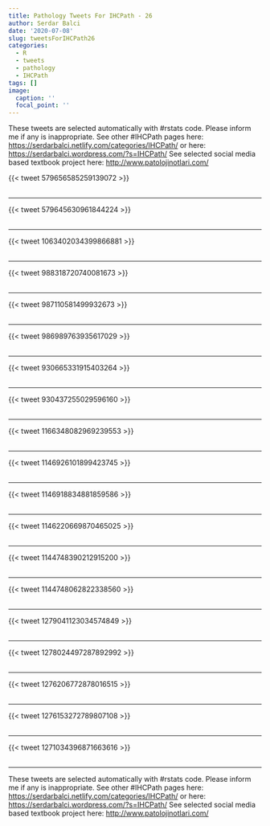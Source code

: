 ```yaml
---
title: Pathology Tweets For IHCPath - 26
author: Serdar Balci
date: '2020-07-08'
slug: tweetsForIHCPath26
categories:
  - R
  - tweets
  - pathology
  - IHCPath
tags: []
image:
  caption: ''
  focal_point: ''
---
```



These tweets are selected automatically with #rstats code. Please inform me if any is inappropriate.
See other #IHCPath pages here: https://serdarbalci.netlify.com/categories/IHCPath/  or here: https://serdarbalci.wordpress.com/?s=IHCPath/ 
See selected social media based textbook project here: http://www.patolojinotlari.com/

{{< tweet 579656585259139072 >}}
<br>
<br>
<hr>
{{< tweet 579645630961844224 >}}
<br>
<br>
<hr>
{{< tweet 1063402034399866881 >}}
<br>
<br>
<hr>
{{< tweet 988318720740081673 >}}
<br>
<br>
<hr>
{{< tweet 987110581499932673 >}}
<br>
<br>
<hr>
{{< tweet 986989763935617029 >}}
<br>
<br>
<hr>
{{< tweet 930665331915403264 >}}
<br>
<br>
<hr>
{{< tweet 930437255029596160 >}}
<br>
<br>
<hr>
{{< tweet 1166348082969239553 >}}
<br>
<br>
<hr>
{{< tweet 1146926101899423745 >}}
<br>
<br>
<hr>
{{< tweet 1146918834881859586 >}}
<br>
<br>
<hr>
{{< tweet 1146220669870465025 >}}
<br>
<br>
<hr>
{{< tweet 1144748390212915200 >}}
<br>
<br>
<hr>
{{< tweet 1144748062822338560 >}}
<br>
<br>
<hr>
{{< tweet 1279041123034574849 >}}
<br>
<br>
<hr>
{{< tweet 1278024497287892992 >}}
<br>
<br>
<hr>
{{< tweet 1276206772878016515 >}}
<br>
<br>
<hr>
{{< tweet 1276153272789807108 >}}
<br>
<br>
<hr>
{{< tweet 1271034396871663616 >}}
<br>
<br>
<hr>


These tweets are selected automatically with #rstats code. Please inform me if any is inappropriate.
See other #IHCPath pages here: https://serdarbalci.netlify.com/categories/IHCPath/  or here: https://serdarbalci.wordpress.com/?s=IHCPath/ 
See selected social media based textbook project here: http://www.patolojinotlari.com/
